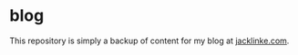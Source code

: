 # blog

This repository is simply a backup of content for my blog at [jacklinke.com](https://jacklinke.com).
